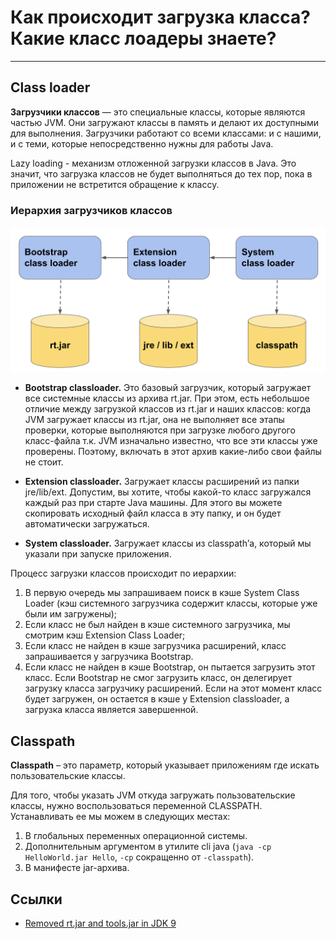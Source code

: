 # Как происходит загрузка класса? Какие класс лоадеры знаете?
---

## Class loader

__Загрузчики классов__ — это специальные классы, которые являются частью JVM. Они загружают классы в память и делают их доступными для выполнения. 
Загрузчики работают со всеми классами: и с нашими, и с теми, которые непосредственно нужны для работы Java.

Lazy loading - механизм отложенной загрузки классов в Java. Это значит, что загрузка классов не будет выполняться до тех пор, 
пока в приложении не встретится обращение к классу.

### Иерархия загрузчиков классов

![image info](images/class-loaders.png)

* __Bootstrap classloader.__ 
Это базовый загрузчик, который загружает все системные классы из архива rt.jar. 
При этом, есть небольшое отличие между загрузкой классов из rt.jar и наших классов: когда JVM загружает классы из rt.jar, 
она не выполняет все этапы проверки, которые выполняются при загрузке любого другого класс-файла т.к. JVM изначально известно, 
что все эти классы уже проверены. Поэтому, включать в этот архив какие-либо свои файлы не стоит.

* __Extension classloader.__
Загружает классы расширений из папки jre/lib/ext. Допустим, вы хотите, чтобы какой-то класс загружался каждый раз при старте Java машины. 
Для этого вы можете скопировать исходный файл класса в эту папку, и он будет автоматически загружаться.

* __System classloader.__ 
Загружает классы из classpath’а, который мы указали при запуске приложения.

Процесс загрузки классов происходит по иерархии:

1. В первую очередь мы запрашиваем поиск в кэше System Class Loader (кэш системного загрузчика содержит классы, которые уже были им загружены);
2. Если класс не был найден в кэше системного загрузчика, мы смотрим кэш Extension Class Loader;
3. Если класс не найден в кэше загрузчика расширений, класс запрашивается у загрузчика Bootstrap.
4. Если класс не найден в кэше Bootstrap, он пытается загрузить этот класс. Если Bootstrap не смог загрузить класс, он делегирует загрузку класса загрузчику расширений. 
Если на этот момент класс будет загружен, он остается в кэше у Extension classloader, а загрузка класса является завершенной.

## Classpath

__Classpath__ – это параметр, который указывает приложениям где искать пользовательские классы. 

Для того, чтобы указать JVM откуда загружать пользовательские классы, нужно воспользоваться переменной CLASSPATH. 
Устанавливать ее мы можем в следующих местах:
1) В глобальных переменных операционной системы.
2) Дополнительным аргументом в утилите cli java (`java -cp HelloWorld.jar Hello`, `-cp` сокращенно от `-classpath`).
3) В манифесте jar-архива.

## Ссылки

- [Removed rt.jar and tools.jar in JDK 9](https://docs.oracle.com/en/java/javase/12/migrate/index.html#JSMIG-GUID-A78CC891-701D-4549-AA4E-B8DD90228B4B)

